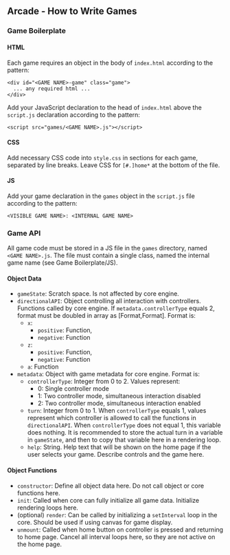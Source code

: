## Arcade - How to Write Games

### Game Boilerplate

#### HTML
Each game requires an object in the body of `index.html` according to the pattern:

```
<div id="<GAME NAME>-game" class="game">
  ... any required html ...
</div>
```

Add your JavaScript declaration to the head of `index.html` above the `script.js` declaration according to the pattern:

```
<script src="games/<GAME NAME>.js"></script>
```

#### CSS
Add necessary CSS code into `style.css` in sections for each game, separated by line breaks. Leave CSS for `[#.]home*` at the bottom of the file.

#### JS
Add your game declaration in the `games` object in the `script.js` file according to the pattern:

```
<VISIBLE GAME NAME>: <INTERNAL GAME NAME>
```

### Game API

All game code must be stored in a JS file in the `games` directory, named `<GAME NAME>.js`. The file must contain a single class, named the internal game name (see Game Boilerplate/JS).

#### Object Data

  - `gameState`: Scratch space. Is not affected by core engine.
  - `directionalAPI`: Object controlling all interaction with controllers. Functions called by core engine. If `metadata.controllerType` equals 2, format must be doubled in array as [Format,Format]. Format is:
    - `x`:
      - `positive`: Function,
      - `negative`: Function
    - `z`:
      - `positive`: Function,
      - `negative`: Function
    - `a`: Function
  - `metadata`: Object with game metadata for core engine. Format is:
    - `controllerType`: Integer from 0 to 2. Values represent:
      - 0: Single controller mode
      - 1: Two controller mode, simultaneous interaction disabled
      - 2: Two controller mode, simultaneous interaction enabled
    - `turn`: Integer from 0 to 1. When `controllerType` equals 1, values represent which controller is allowed to call the functions in `directionalAPI`. When `controllerType` does not equal 1, this variable does nothing. It is recommended to store the actual turn in a variable in `gameState`, and then to copy that variable here in a rendering loop.
    - `help`: String. Help text that will be shown on the home page if the user selects your game. Describe controls and the game here.

#### Object Functions

  - `constructor`: Define all object data here. Do not call object or core functions here.
  - `init`: Called when core can fully initialize all game data. Initialize rendering loops here.
  - (optional) `render`: Can be called by initializing a `setInterval` loop in the core. Should be used if using canvas for game display.
  - `unmount`: Called when home button on controller is pressed and returning to home page. Cancel all interval loops here, so they are not active on the home page.
